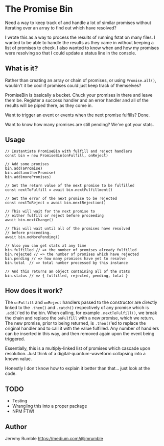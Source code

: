 # The Promise Bin
Need a way to keep track of and handle a lot of similar
promises without iterating over an array to find out which
have resolved?

I wrote this as a way to process the results of running
fstat on many files. I wanted to be able to handle the
results as they came in without keeping a list of promises
to check. I also wanted to know when and how my promises were
resolving so that I could update a status line in the console.

## What is it?
Rather than creating an array or chain of promises, or using 
`Promise.all()`, wouldn't it be cool if promises could just
keep track of themselves?

PromiseBin is basically a bucket. Chuck your promises in there
and leave them be. Register a success handler and an error handler
and all of the results will be piped there, as they come in.

Want to trigger an event or events when the next promise fulfills?
Done.

Want to know how many promises are still pending?
We've got your stats.

## Usage
```
// Instantiate PromiseBin with fulfill and reject handlers
const bin = new PromiseBin(onFulfill, onReject)

// Add some promises
bin.add(aPromise)
bin.add(anotherPromise)
bin.add(morePromises)

// Get the return value of the next promise to be fulfilled
const nextToFulfill = await bin.nextFulfillment()

// Get the error of the next promise to be rejected
const nextToReject = await bin.nextRejection()

// This will wait for the next promise to
// either fulfill or reject before proceeding
await bin.nextChange()

// This will wait until all of the promises have resolved
// before proceeding.
await bin.noMorePending()

// Also you can get stats at any time
bin.fulfilled // => the number of promises already fulfilled
bin.rejected // => the number of promises which have rejected
bin.pending // => how many promises have yet to resolve
bin.total  // => total number processed by this instance

// And this returns an object containing all of the stats
bin.status // => { fulfilled, rejected, pending, total }
```

## How does it work?
The `onFulfill` and `onReject` handlers passed to the constructor are
directly linked to the `.then()` and `.catch()` respectively of any promise
which is `.add()`'ed to the bin. When calling, for example `.nextToFulfill()`,
we break the chain and replace the `onFulfill` with a new promise, which we return.
The new promise, prior to being returned, is `.then()`'ed to replace the original
handler and to call it with the value fulfilled. Any number of handlers can be 
inserted in this way, and then removed again upon the event being triggered.

Essentially, this is a multiply-linked list of promises which cascade upon resolution.
Just think of a digital-quantum-waveform collapsing into a known value.

Honestly I don't know how to explain it better than that... just look at the code.

## TODO
- Testing
- Wrangling this into a proper package
- NPM FTW!

## Author
Jeremy Rumble
https://medium.com/@jmrumble
